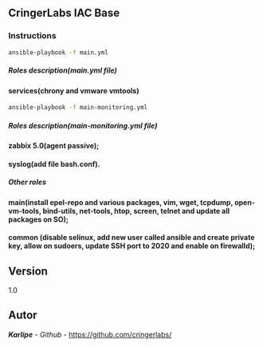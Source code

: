 ## CringerLabs IAC Base

### Instructions

```sh
ansible-playbook -f main.yml
```
##### Roles description(main.yml file)
#### services(chrony and vmware vmtools)

```sh
ansible-playbook -f main-monitoring.yml
```
##### Roles description(main-monitoring.yml file)
#### zabbix 5.0(agent passive);
#### syslog(add file bash.conf).

##### Other roles

#### main(install epel-repo and various packages, vim, wget, tcpdump, open-vm-tools, bind-utils, net-tools, htop, screen, telnet and update all packages on SO);
#### common (disable selinux, add new user called ansible and create private key, allow on sudoers, update SSH port to 2020 and enable on firewalld);

## Version

1.0

## Autor

***Karlipe*** - *Github* - https://github.com/cringerlabs/
